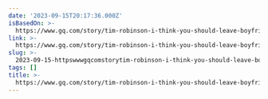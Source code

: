 ```yaml
---
date: '2023-09-15T20:17:36.000Z'
isBasedOn: >-
  https://www.gq.com/story/tim-robinson-i-think-you-should-leave-boyfriend-quotes
link: >-
  https://www.gq.com/story/tim-robinson-i-think-you-should-leave-boyfriend-quotes
slug: >-
  2023-09-15-httpswwwgqcomstorytim-robinson-i-think-you-should-leave-boyfriend-quotes
tags: []
title: >-
  https://www.gq.com/story/tim-robinson-i-think-you-should-leave-boyfriend-quotes
---
```


